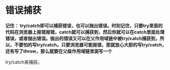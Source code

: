 # 错误捕获
<b>记住： try/catch即可以捕获错误，也可以抛出错误。时刻记住，只要try里面的代码在浏览器上报错报错，catch就可以捕获到，然后你就可以在catch里面处理错误，或者抛出错误。抛出的错误又可以在父作用域链中被try/catch捕获到，所以，不要怕的写try/catch。只要浏览器可能报错，那就放心大胆的写try/catch，还有写了throw，那么就要在父级作用域链里面写一个</b>   


try/catch来捕获。